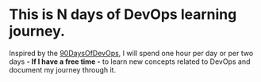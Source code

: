 # This is N days of DevOps learning journey.

Inspired by the [90DaysOfDevOps](https://github.com/MichaelCade/90DaysOfDevOps), I will spend one hour per day or per two days **- If I have a free time -** to learn new concepts related to DevOps and document my journey through it.
